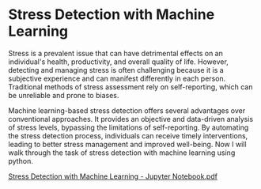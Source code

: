 # Stress Detection with Machine Learning
Stress is a prevalent issue that can have detrimental effects on an individual's health, productivity, and overall quality of life. However, detecting and managing stress is often challenging because it is a subjective experience and can manifest differently in each person. Traditional methods of stress assessment rely on self-reporting, which can be unreliable and prone to biases.

Machine learning-based stress detection offers several advantages over conventional approaches. It provides an objective and data-driven analysis of stress levels, bypassing the limitations of self-reporting. By automating the stress detection process, individuals can receive timely interventions, leading to better stress management and improved well-being. Now I will walk through the task of stress detection with machine learning using python.

[Stress Detection with Machine Learning - Jupyter Notebook.pdf](https://github.com/sreeparnaray/Stress-Detection-with-Machine-Learning/files/12232986/Stress.Detection.with.Machine.Learning.-.Jupyter.Notebook.pdf)
